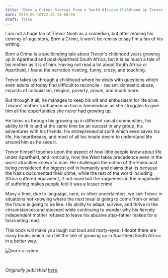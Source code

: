 ```yaml
---
title: "Born a Crime: Stories From a South African Childhood by Trevor Noah "
date: 2019-06-10T22:41:14-08:00
draft: false
---
```


I am not a huge fan of Trevor Noah as a comedian, but after reading his coming-of-age story, Born a Crime, it won't be remiss to say I'm a fan of his writing.

Born a Crime is a spellbinding tale about Trevor's childhood years growing up in Apartheid and post-Apartheid South Africa, but it is as much a tale of his mother as it is of him. Having not read a lot about South Africa or Apartheid, I found the narration riveting, funny, crazy, and touching.

Trevor takes us through a childhood where he deals with questions which even adults of today find difficult to reconcile - racism, domestic abuse, impacts of colonialism, religion, poverty, prison, and much more.

But through it all, he manages to keep his wit and enthusiasm for life alive. Trevors' mother's influence on him is tremendous as she struggles to give him all the opportunities she never had growing up.

He takes us through his growing up in different racial communities, his ability to fit in and at the same time be an outcast in any group, his adventures with his friends, his entrepreneurial spirit which even saves his life, his heartbreaks, and most of all his innate desire to understand life around him as he sees it.

Trevor himself touches upon the aspect of how little people know about life under Apartheid, and ironically, how the West takes precedence even in the worst atrocities known to man. He challenges the notion of the Holocaust being considered the biggest evil in humanity and claims that its because the Nazis documented their crime, while the rest of the world including Africa suffered equivalent, if not more but the vagueness in the magnitude of suffering makes people feel it was a lesser crime.

Many a time, due to language, race, or other uncertainties, we see Trevor in situations not knowing where the next meal is going to come from or what the future is going to be like. His ability to adapt, survive, and thrive in the circumstances and succeed while continuing to wonder why his fiercely independent mother refused to leave his abusive step-father makes for a fascinating read.

This book will make you laugh out loud and misty-eyed. I doubt there are many books which can tell the tale of growing up in Apartheid South Africa in a better way.

![born-a-crime](/born-a-crime.jpg)

&nbsp;&nbsp;

*Originally published [here](https://www.goodreads.com/review/show/2855220573).*